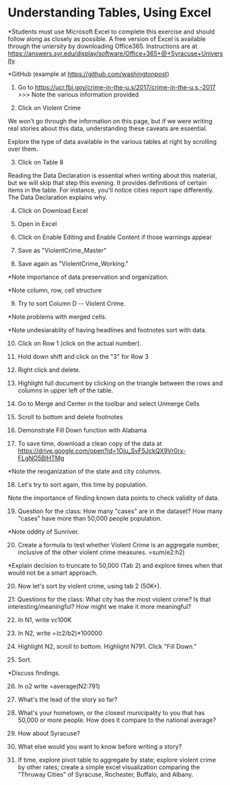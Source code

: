 # Understanding Tables, Using Excel

*Students must use Microsoft Excel to complete this exercise and should follow along as closely as possible. A free version of Excel is available through the uniersity by downloading Office365. Instructions are at  https://answers.syr.edu/display/software/Office+365+@+Syracuse+University 

*GitHub (example at https://github.com/washingtonpost)

1. Go to https://ucr.fbi.gov/crime-in-the-u.s/2017/crime-in-the-u.s.-2017 >>> Note the various information provided 

2. Click on Violent Crime 

We won’t go through the information on this page, but if we were writing real stories about this data, understanding these caveats are essential. 

Explore the type of data available in the various tables at right by scrolling over them.

3. Click on Table 8

Reading the Data Declaration is essential when writing about this material, but we will skip that step this evening. It provides definitions of certain items in the table. For instance, you'll notice cities report rape differently. The Data Declaration explains why. 

4. Click on Download Excel 

5. Open in Excel

6. Click on Enable Editing and Enable Content if those warnings appear

7. Save as "ViolentCrime_Master"

8. Save again as "ViolentCrime_Working." 

*Note importance of data preservation and organization.  

*Note column, row, cell structure

9. Try to sort Column D -- Violent Crime. 

*Note problems with merged cells. 

*Note undesiarablity of having headlines and footnotes sort with data. 

10. Click on Row 1 (click on the actual number). 

11. Hold down shift and click on the "3" for Row 3

12. Right click and delete. 

13. Highlight full document by clicking on the triangle between the rows and columns in upper left of the table. 

14. Go to Merge and Center in the toolbar and select Unmerge Cells

15. Scroll to bottom and delete footnotes

16. Demonstrate Fill Down function with Alabama 

17. To save time, download a clean copy of the data at https://drive.google.com/open?id=1Oiu_SvF5JckQX9Vr0rx-FLgNO5BlHTMg

*Note the reoganization of the state and city columns. 

18. Let's try to sort again, this time by population. 

Note the importance of finding known data points to check validity of data. 

19. Question for the class: How many "cases" are in the dataset? How many "cases" have more than 50,000 people population.

*Note oddity of Sunriver. 

20. Create a formula to test whether Violent Crime is an aggregate number, inclusive of the other violent crime measures. =sum(e2:h2)

*Explain decision to truncate to 50,000 (Tab 2) and explore times when that would not be a smart approach.

20. Now let's sort by violent crime, using tab 2 (50K+). 

21: Questions for the class: What city has the most violent crime? Is that interesting/meaningful? How might we make it more meaningful? 

22. In N1, write vc100K 

23. In N2, write =(c2/b2)*100000

24. Highlight N2, scroll to bottom. Highlight N791. Click "Fill Down." 

25. Sort.

*Discuss findings. 

26. In o2 write =average(N2:791)  

27. What's the lead of the story so far?

28. What's your hometown, or the closest municipality to you that has 50,000 or more people. How does it compare to the national average? 

29. How about Syracuse? 

30. What else would you want to know before writing a story?

31. If time, explore pivot table to aggregate by state; explore violent crime by other rates; create a simple excel visualization comparing the "Thruway Cities" of Syracuse, Rochester, Buffalo, and Albany. 









